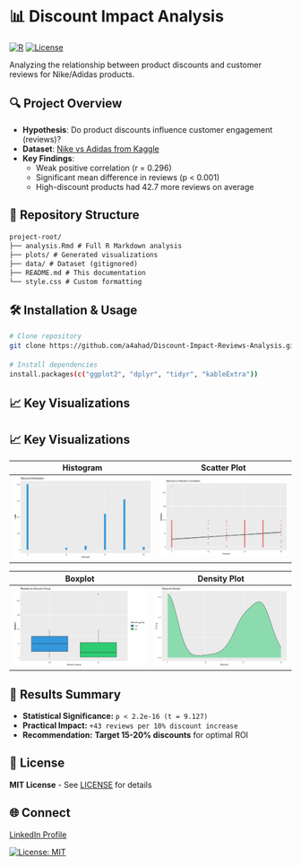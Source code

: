# 📊 Discount Impact Analysis

[![R](https://img.shields.io/badge/R-4.3.2-blue.svg)](https://www.r-project.org/)
[![License](https://img.shields.io/badge/License-MIT-green.svg)](LICENSE)

Analyzing the relationship between product discounts and customer reviews for Nike/Adidas products.

## 🔍 Project Overview
- **Hypothesis**: Do product discounts influence customer engagement (reviews)?
- **Dataset**: [Nike vs Adidas from Kaggle](https://www.kaggle.com/datasets/mariyamalshatta/nike-vs-addidas-unspervised-clustering)
- **Key Findings**:
  - Weak positive correlation (r = 0.296) 
  - Significant mean difference in reviews (p < 0.001)
  - High-discount products had 42.7 more reviews on average

## 📂 Repository Structure

```
project-root/
├── analysis.Rmd # Full R Markdown analysis
├── plots/ # Generated visualizations
├── data/ # Dataset (gitignored)
├── README.md # This documentation
└── style.css # Custom formatting
```

## 🛠️ Installation & Usage
```bash
# Clone repository
git clone https://github.com/a4ahad/Discount-Impact-Reviews-Analysis.git

# Install dependencies
install.packages(c("ggplot2", "dplyr", "tidyr", "kableExtra"))
```

## 📈 Key Visualizations

## 📈 Key Visualizations

| Histogram        | Scatter Plot        |
|-----------------|---------------------|
| ![Discount Distribution](plots/histogram.png) | ![Correlation](plots/scatter.png) |

| Boxplot         | Density Plot        |
|-----------------|---------------------|
| ![Boxplot](plots/boxplot.png) | ![Density Plot](plots/density.png) |




## 📌 Results Summary

- **Statistical Significance:** `p < 2.2e-16 (t = 9.127)`
- **Practical Impact:** `+43 reviews per 10% discount increase`
- **Recommendation:** **Target 15-20% discounts** for optimal ROI

## 📄 License

**MIT License** - See [LICENSE](./LICENSE) for details

## 🌐 Connect

[LinkedIn Profile](https://www.linkedin.com/in/md-abdul-ahad-62b050305/)

[![License: MIT](https://img.shields.io/badge/License-MIT-yellow.svg)](https://opensource.org/licenses/MIT)